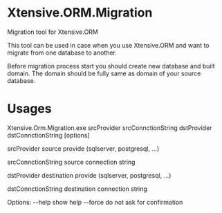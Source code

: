 # Xtensive.ORM.Migration
Migration tool for Xtensive.ORM

This tool can be used in case when you use Xtensive.ORM and want to migrate from one database to another.

Before migration process start you should create new database and built domain. The domain should be fully same as domain of your source database.

# Usages
Xtensive.Orm.Migration.exe srcProvider srcConnctionString dstProvider dstConnctionString [options]

  srcProvider          source provide (sqlserver, postgresql, ...)
  
  srcConnctionString   source connection string
  
  dstProvider          destination provide (sqlserver, postgresql, ...)
  
  dstConnctionString   destination connection string
  
Options:
--help                 show help
--force                do not ask for confirmation

